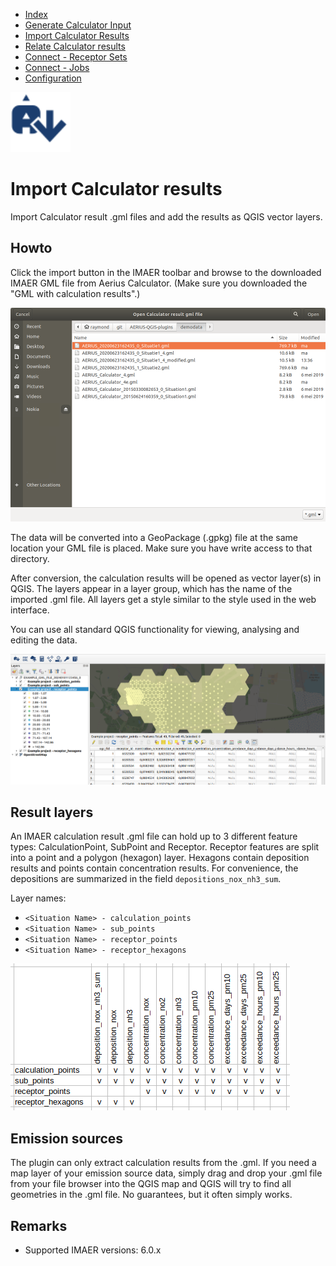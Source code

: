 * [Index](index.md)
* [Generate Calculator Input](01_generate_calc_input.md)
* [Import Calculator Results](04_import_calc_results.md)
* [Relate Calculator results](05_relate_calc_results.md)
* [Connect - Receptor Sets](07_connect_receptor_sets.md)
* [Connect - Jobs](08_connect_jobs.md)
* [Configuration](09_configuration.md)

<img src="img/icons/icon_import_calc_result.svg" alt="button" width="96"/>

# Import Calculator results

Import Calculator result .gml files and add the results as QGIS vector layers.

## Howto

Click the import button in the IMAER toolbar and browse to the downloaded IMAER GML file from Aerius Calculator. (Make sure you downloaded the "GML with calculation results".)

![dialog](img/import_result_file_dlg.png)

The data will be converted into a GeoPackage (.gpkg) file at the same location your GML file is placed. Make sure you have write access to that directory.

After conversion, the calculation results will be opened as vector layer(s) in QGIS. The layers appear in a layer group, which has the name of the imported .gml file. All layers get a style similar to the style used in the web interface.

You can use all standard QGIS functionality for viewing, analysing and editing the data.

![deposition map and attribute table](img/import_result_map_and_table.png)

## Result layers

An IMAER calculation result .gml file can hold up to 3 different feature types: CalculationPoint, SubPoint and Receptor. Receptor features are split into a point and a polygon (hexagon) layer. Hexagons contain deposition results and points contain concentration results. For convenience, the depositions are summarized in the field `depositions_nox_nh3_sum`.

Layer names:
* `<Situation Name> - calculation_points`
* `<Situation Name> - sub_points`
* `<Situation Name> - receptor_points`
* `<Situation Name> - receptor_hexagons`

![layers and fields](img/calc_result_layers_and_fields.png)

## Emission sources

The plugin can only extract calculation results from the .gml. If you need a map layer of your
emission source data, simply drag and drop your .gml file from your file browser into the QGIS
map and QGIS will try to find all geometries in the .gml file. No guarantees, but it
often simply works.

## Remarks

* Supported IMAER versions: 6.0.x
